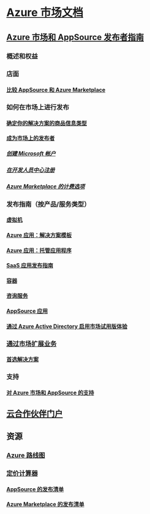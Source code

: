 # [Azure 市场文档](index.md)  

## [Azure 市场和 AppSource 发布者指南](./marketplace-publishers-guide.md)  
### 概述和权益  
### 店面  
#### [比较 AppSource 和 Azure Marketplace](./comparing-appsource-azure-marketplace.md)  

### 如何在市场上进行发布  
#### [确定你的解决方案的商品信息类型](./determine-your-listing-type.md)  
#### [成为市场上的发布者](./become-publisher.md)  
##### [创建 Microsoft 帐户](./guidelines.md)
##### [在开发人员中心注册](./register-dev-center.md) 
##### [Azure Marketplace 的计费选项](./billing-options-azure-marketplace.md)  

### 发布指南（按产品/服务类型） 
#### [虚拟机](./marketplace-virtual-machines.md)
#### [Azure 应用：解决方案模板](./marketplace-solution-templates.md)
#### [Azure 应用：托管应用程序](./marketplace-managed-apps.md)
#### [SaaS 应用发布指南](./marketplace-saas-applications-technical-publishing-guide.md) 
#### [容器](./marketplace-containers.md)
#### [咨询服务](./consulting-services.md)  
#### [AppSource 应用](./appsource-offer-publishing-guide.md)
#### [通过 Azure Active Directory 启用市场试用版体验](./enable-trial-using-azure-ad.md)

### [通过市场扩展业务](./grow-your-business-with-azure-marketplace.md)  
#### [首选解决方案](./preferred-solutions.md) 

### 支持  
#### [对 Azure 市场和 AppSource 的支持](./support-azure-marketplace.md)  

## [云合作伙伴门户](./cloud-partner-portal/cloud-partner-portal-what-is-the-cloud-partner-portal.md)  

## 资源  
### [Azure 路线图](https://azure.microsoft.com/roadmap/)  
### [定价计算器](https://azure.microsoft.com/pricing/calculator/)  


#### [AppSource 的发布清单](./publishing-checklist-appsource.md)  
#### [Azure Marketplace 的发布清单](./publishing-checklist-azure-marketplace.md)  
